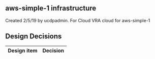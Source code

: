 ## aws-simple-1 infrastructure

Created 2/5/19 by ucdpadmin. For Cloud VRA cloud for aws-simple-1


## Design Decisions
| Design item                | Decision|
| :----------------------------------- | :--------------------------------------------------------------------------------|
